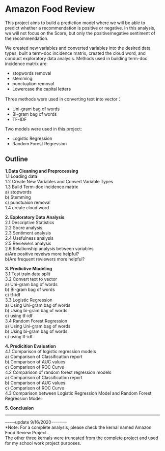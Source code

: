 # Amazon Food Review
This project aims to build a prediction model where we will be able to predict whether a recommendation is positive or negative. In this analysis, we will not focus on the Score, but only the positive/negative sentiment of the recommendation.            

We created new variables and converted variables into the desired data types, built a term-doc incidence matrix, created the cloud word, and conduct exploratory data analysis. Methods used in building term-doc incidence matrix are:          
- stopwords removal           
- stemming           
- punctuation removal           
- Lowercase the capital letters           
           
Three methods were used in converting text into vector：           
- Uni-gram bag of words           
- Bi-gram bag of words           
- TF-IDF           

Two models were used in this project:           
- Logistic Regression           
- Random Forest Regression           

## Outline
<b>1.Data Cleaning and Preprocessing</b>  
1.1 Loading data               
1.2 Create New Variables and Convert Variable Types             
1.3 Build Term-doc incidence matrix            
a) stopwords              
b) Stemming                  
c) punctuaion removal               
1.4 create cloud word             
             
              
<b>2. Exploratory Data Analysis</b>      
2.1 Descriptive Statistics                
2.2 Socre analysis                 
2.3 Sentiment analysis          
2.4 Usefulness analysis        
2.5 Reviewers analysis         
2.6 Relationship analysis between variables                   
a)Are positive reveiws more helpful?           
b)Are frequent reviewers more helpful?          
             
             
<b>3. Predictive Modeling</b>   
3.1 Test train data split                    
3.2 Convert text to vector                 
a) Uni-gram bag of words                
b) Bi-gram bag of words           
c) tf-idf                
3.3 Logistic Regression             
a) Using Uni-gram bag of words         
b) Using bi-gram bag of words          
c) using tf-idf        
3.4 Random Forest Regression               
a) Using Uni-gram bag of words          
b) Using bi-gram bag of words         
c) using tf-idf                     
                  
                   
<b>4. Predicition Evaluation</b>       
4.1 Comparison of logistic regression models            
a) Comparison of Classification report         
b) Comparison of AUC values                 
c) Comparison of ROC Curve                      
4.2 Comparison of random forest regression models              
a) Comparison of Classification report         
b) Comparison of AUC values             
c) Comparison of ROC Curve                 
4.3 Comparison between Logistic Regression Model and Random Forest Regression Model       
               
                 
<b>5. Conclusion</b>   
                 
                          
-----                                  
-----update 9/16/2020--------                  
*Note: For a complete analysis, please check the kernal named Amazon Food Review Project.           
The other three kernals were truncated from the complete project and used for my school work project purposes.             
